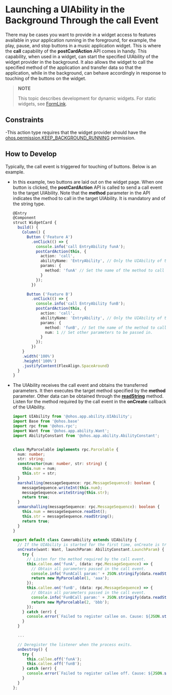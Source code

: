 # Launching a UIAbility in the Background Through the call Event


There may be cases you want to provide in a widget access to features available in your application running in the foreground, for example, the play, pause, and stop buttons in a music application widget. This is where the **call** capability of the **postCardAction** API comes in handy. This capability, when used in a widget, can start the specified UIAbility of the widget provider in the background. It also allows the widget to call the specified method of the application and transfer data so that the application, while in the background, can behave accordingly in response to touching of the buttons on the widget.

> **NOTE**
>
> This topic describes development for dynamic widgets. For static widgets, see [FormLink](../reference/arkui-ts/ts-container-formlink.md).

## Constraints

-This action type requires that the widget provider should have the [ohos.permission.KEEP_BACKGROUND_RUNNING](../security/permission-list.md#ohospermissionkeep_background_running) permission.

## How to Develop

Typically, the call event is triggered for touching of buttons. Below is an example.


- In this example, two buttons are laid out on the widget page. When one button is clicked, the **postCardAction** API is called to send a call event to the target UIAbility. Note that the **method** parameter in the API indicates the method to call in the target UIAbility. It is mandatory and of the string type.
  
  ```ts
  @Entry
  @Component
  struct WidgetCard {
    build() {
      Column() {
        Button ('Feature A')
          .onClick(() => {
            console.info('call EntryAbility funA');
            postCardAction(this, {
              action: 'call',
              abilityName: 'EntryAbility', // Only the UIAbility of the current application is allowed.
              params: {
                method: 'funA' // Set the name of the method to call in the EntryAbility.
              }
            });
          })
  
        Button ('Feature B')
          .onClick(() => {
            console.info('call EntryAbility funB');
            postCardAction(this, {
              action: 'call',
              abilityName: 'EntryAbility', // Only the UIAbility of the current application is allowed.
              params: {
                method: 'funB', // Set the name of the method to call in the EntryAbility.
                num: 1 // Set other parameters to be passed in.
              }
            });
          })
      }
      .width('100%')
      .height('100%')
      .justifyContent(FlexAlign.SpaceAround)
    }
  }
  ```

- The UIAbility receives the call event and obtains the transferred parameters. It then executes the target method specified by the **method** parameter. Other data can be obtained through the **[readString](../reference/apis/js-apis-rpc.md#readstring)** method. Listen for the method required by the call event in the **onCreate** callback of the UIAbility.
  
  ```ts
  import UIAbility from '@ohos.app.ability.UIAbility';
  import Base from '@ohos.base'
  import rpc from '@ohos.rpc';
  import Want from '@ohos.app.ability.Want';
  import AbilityConstant from '@ohos.app.ability.AbilityConstant';


  class MyParcelable implements rpc.Parcelable {
    num: number;
    str: string;
    constructor(num: number, str: string) {
      this.num = num;
      this.str = str;
    }
    marshalling(messageSequence: rpc.MessageSequence): boolean {
      messageSequence.writeInt(this.num);
      messageSequence.writeString(this.str);
      return true;
    }
    unmarshalling(messageSequence: rpc.MessageSequence): boolean {
      this.num = messageSequence.readInt();
      this.str = messageSequence.readString();
      return true;
    }
  }
  
  export default class CameraAbility extends UIAbility {
    // If the UIAbility is started for the first time, onCreate is triggered after the call event is received.
    onCreate(want: Want, launchParam: AbilityConstant.LaunchParam) {
      try {
        // Listen for the method required by the call event.
        this.callee.on('funA', (data: rpc.MessageSequence) => {
          // Obtain all parameters passed in the call event.
          console.info('FunACall param:' + JSON.stringify(data.readString()));
          return new MyParcelable(1, 'aaa');
        });
        this.callee.on('funB', (data: rpc.MessageSequence) => {
          // Obtain all parameters passed in the call event.
          console.info('FunBCall param:' + JSON.stringify(data.readString()));
          return new MyParcelable(2, 'bbb');
        });
      } catch (err) {
        console.error(`Failed to register callee on. Cause: ${JSON.stringify(err as Base.BusinessError)}`);
      }
    }
  
    ...
  
    // Deregister the listener when the process exits.
    onDestroy() {
      try {
        this.callee.off('funA');
        this.callee.off('funB');
      } catch (err) {
        console.error(`Failed to register callee off. Cause: ${JSON.stringify(err as Base.BusinessError)}`);
      }
    }
  };
  ```
